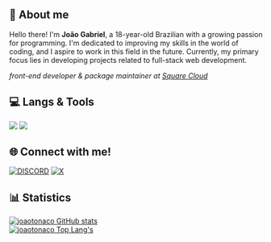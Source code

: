 ## 👋 About me
Hello there! I'm **João Gabriel**, a 18-year-old Brazilian with a growing passion for programming. I'm dedicated to improving my skills in the world of coding, and I aspire to work in this field in the future. Currently, my primary focus lies in developing projects related to full-stack web development.

*front-end developer & package maintainer at [Square Cloud](https://squarecloud.app/)*


## 💻 Langs & Tools

<img src="https://skillicons.dev/icons?i=js,ts,html,css,rust,prisma,git" />
<img src="https://skillicons.dev/icons?i=nodejs,react,nextjs,tailwind,nestjs,postgresql,mongo" />

## 🌐 Connect with me!

[![DISCORD](https://skillicons.dev/icons?i=discord)](https://discord.com/users/702529018410303640)
[![X](https://skill-icons-v2.vercel.app/api/icons?i=x)](https://x.com/jaootonaco)

## 📊 Statistics
[![joaotonaco GitHub stats](https://github-readme-stats.vercel.app/api?username=joaotonaco&show_icons=true&count_private=true&include_all_commits=true&theme=github_dark&hide_border=true)](https://github.com/joaotonaco)
<br />
[![joaotonaco Top Lang's](https://github-readme-stats.vercel.app/api/top-langs/?username=joaotonaco&layout=compact&show_icons=true&theme=github_dark&hide_border=true)](https://github.com/joaotonaco)
